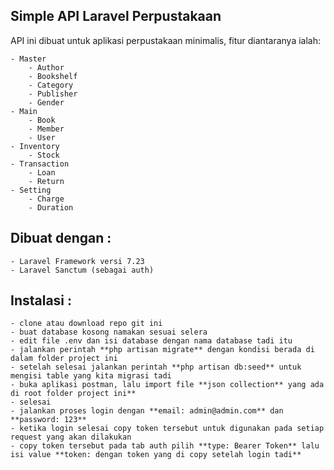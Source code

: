 ## Simple API Laravel Perpustakaan
API ini dibuat untuk aplikasi perpustakaan minimalis, fitur diantaranya ialah:

    - Master
        - Author
        - Bookshelf
        - Category
        - Publisher
        - Gender
    - Main
        - Book
        - Member
        - User
    - Inventory
        - Stock
    - Transaction
        - Loan
        - Return
    - Setting
        - Charge
        - Duration
        
        
## Dibuat dengan :

    - Laravel Framework versi 7.23
    - Laravel Sanctum (sebagai auth)
    
## Instalasi :

    - clone atau download repo git ini
    - buat database kosong namakan sesuai selera
    - edit file .env dan isi database dengan nama database tadi itu
    - jalankan perintah **php artisan migrate** dengan kondisi berada di dalam folder project ini
    - setelah selesai jalankan perintah **php artisan db:seed** untuk mengisi table yang kita migrasi tadi
    - buka aplikasi postman, lalu import file **json collection** yang ada di root folder project ini**
    - selesai
    - jalankan proses login dengan **email: admin@admin.com** dan **password: 123**
    - ketika login selesai copy token tersebut untuk digunakan pada setiap request yang akan dilakukan 
    - copy token tersebut pada tab auth pilih **type: Bearer Token** lalu isi value **token: dengan token yang di copy setelah login tadi**
